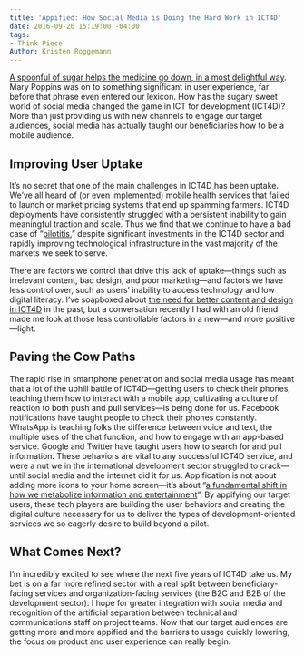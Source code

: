 ```yaml
---
title: 'Appified: How Social Media is Doing the Hard Work in ICT4D'
date: 2016-09-26 15:19:00 -04:00
tags:
- Think Piece
Author: Kristen Roggemann
---
```


[A spoonful of sugar helps the medicine go down, in a most delightful way](https://www.youtube.com/watch?v=vLkp_Dx6VdI). Mary Poppins was on to something significant in user experience, far before that phrase even entered our lexicon. How has the sugary sweet world of social media changed the game in ICT for development (ICT4D)? More than just providing us with new channels to engage our target audiences, social media has actually taught our beneficiaries how to be a mobile audience.

<!--more-->

## Improving User Uptake

It’s no secret that one of the main challenges in ICT4D has been uptake. We’ve all heard of (or even implemented) mobile health services that failed to launch or market pricing systems that end up spamming farmers. ICT4D deployments have consistently struggled with a persistent inability to gain meaningful traction and scale. Thus we find that we continue to have a bad case of “[pilotitis](https://twitter.com/wayan_vota/status/383367696655474688),” despite significant investments in the ICT4D sector and rapidly improving technological infrastructure in the vast majority of the markets we seek to serve.

There are factors we control that drive this lack of uptake—things such as irrelevant content, bad design, and poor marketing—and factors we have less control over, such as users’ inability to access technology and low digital literacy. I’ve soapboxed about [the need for better content and design in ICT4D](http://www.ictworks.org/2014/10/15/hey-ict4d-it-is-time-we-take-fun-seriously/) in the past, but a conversation recently I had with an old friend made me look at those less controllable factors in a new—and more positive—light.

## Paving the Cow Paths

The rapid rise in smartphone penetration and social media usage has meant that a lot of the uphill battle of ICT4D—getting users to check their phones, teaching them how to interact with a mobile app, cultivating a culture of reaction to both push and pull services—is being done for us. Facebook notifications have taught people to check their phones constantly. WhatsApp is teaching folks the difference between voice and text, the multiple uses of the chat function, and how to engage with an app-based service. Google and Twitter have taught users how to search for and pull information. These behaviors are vital to any successful ICT4D service, and were a nut we in the international development sector struggled to crack—until social media and the internet did it for us. Appification is not about adding more icons to your home screen—it’s about “[a fundamental shift in how we metabolize information and entertainment](http://www.forbes.com/sites/anthonykosner/2012/12/16/forecast-2013-the-appification-of-everything-will-turn-the-web-into-an-app-o-verse/#69dce7028ec0)”.  By appifying our target users, these tech players are building the user behaviors and creating the digital culture necessary for us to deliver the types of development-oriented services we so eagerly desire to build beyond a pilot.

## What Comes Next?

I’m incredibly excited to see where the next five years of ICT4D take us. My bet is on a far more refined sector with a real split between beneficiary-facing services and organization-facing services (the B2C and B2B of the development sector). I hope for greater integration with social media and recognition of the artificial separation between technical and communications staff on project teams. Now that our target audiences are getting more and more appified and the barriers to usage quickly lowering, the focus on product and user experience can really begin.
